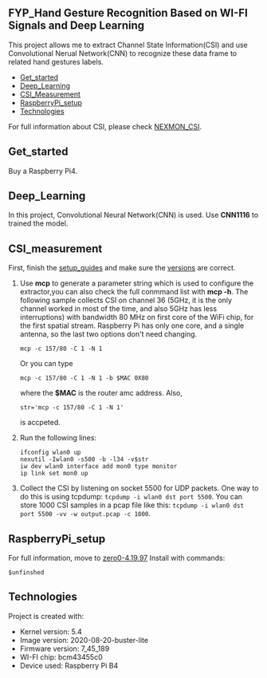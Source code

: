 ## FYP_Hand Gesture Recognition Based on WI-FI Signals and Deep Learning
This project allows me to extract Channel State Information(CSI) and use Convolutional Nerual Network(CNN) to recognize these data frame to related hand gestures labels.
* [Get_started](#get_started)
* [Deep_Learning](#deep_learning)
* [CSI_Measurement](#csi_measurement)
* [RaspberryPi_setup](#raspberrypi_setup)
* [Technologies](#technologies)

For full information about CSI, please check [NEXMON_CSI](https://github.com/seemoo-lab/nexmon_csi).

## Get_started
Buy a Raspberry Pi4.
	
## Deep_Learning
In this project, Convolutional Neural Network(CNN) is used.
Use **CNN1116** to trained the model.

## CSI_measurement  
First, finish the [setup_guides](#setup) and make sure the [versions](#technologies) are correct.

1. Use **mcp** to generate a parameter string which is used to configure the extractor,you can also check the full conmmand list with **mcp -h**. The following sample  collects    CSI on channel 36 (5GHz, it is the only channel worked in most of the time, and also 5GHz has less interruptions) with bandwidth 80 MHz on first core of the WiFi chip, for the  first spatial stream. Raspberry Pi has only one core, and a single antenna, so the last two options don't need changing.
   ```
   mcp -c 157/80 -C 1 -N 1
   ```
   Or you can type
   ```
   mcp -c 157/80 -C 1 -N 1 -b $MAC 0X80	
   ```
   where the **$MAC** is the router amc address.
   Also, 
   ```
   str='mcp -c 157/80 -C 1 -N 1'
   ```
   is accpeted.
   
2. Run the following lines:
   ```
   ifconfig wlan0 up
   nexutil -Iwlan0 -s500 -b -l34 -v$str
   iw dev wlan0 interface add mon0 type monitor
   ip link set mon0 up
   ```
3. Collect the CSI by listening on socket 5500 for UDP packets. One way to do this is using tcpdump: ```tcpdump -i wlan0 dst port 5500```. You can store 1000 CSI samples in a pcap file like this: ```tcpdump -i wlan0 dst port 5500 -vv -w output.pcap -c 1000```.

## RaspberryPi_setup
For full information, move to [zero0-4.19.97](https://github.com/nexmonster/nexmon_csi/tree/pi-4.19.97)
Install with commands:

```
$unfinshed
```

## Technologies
Project is created with:
* Kernel version: 5.4
* Image version: 2020-08-20-buster-lite
* Firmware version: 7_45_189 
* WI-FI chip: bcm43455c0
* Device used: Raspberry Pi B4
	



